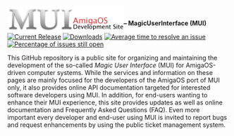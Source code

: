 <img height="60px" src="images/muidev.png" align="left">

<br/>

**– MagicUserInterface (MUI)**

[![Current Release](https://img.shields.io/github/release/amiga-mui/muidev.svg)](https://github.com/amiga-mui/muidev/releases/latest)
[![Downloads](https://img.shields.io/github/downloads/amiga-mui/muidev/latest/total.svg)](https://github.com/amiga-mui/muidev/releases/latest)
[![Average time to resolve an issue](http://isitmaintained.com/badge/resolution/amiga-mui/muidev.svg)](https://github.com/amiga-mui/muidev/issues)
[![Percentage of issues still open](http://isitmaintained.com/badge/open/amiga-mui/muidev.svg)](https://github.com/amiga-mui/muidev/issues)

This GitHub repository is a public site for organizing and maintaining the development of the so-called _Magic User Interface_ (MUI) for AmigaOS-driven computer systems. While the services and information on these pages are mainly focused for the developers of the AmigaOS port of MUI only, it also provides online API documentation targeted for interested software developers using MUI. In addition, for end-users wanting to enhance their MUI experience, this site provides updates as well as online documentation and Frequently Asked Questions (FAQ). Even more important every developer and end-user using MUI is invited to report bugs and request enhancements by using the public ticket management system.

